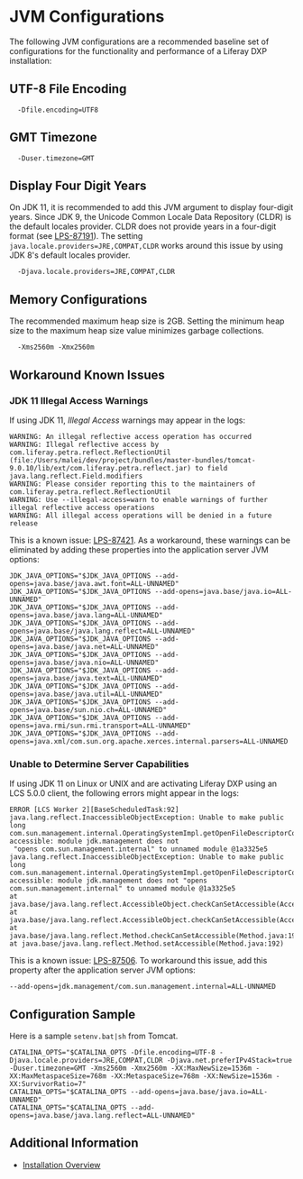 # JVM Configurations

The following JVM configurations are a recommended baseline set of configurations for the functionality and performance of a Liferay DXP installation:

## UTF-8 File Encoding

```properties
  -Dfile.encoding=UTF8
```

## GMT Timezone

```properties
  -Duser.timezone=GMT
```

## Display Four Digit Years

On JDK 11, it is recommended to add this JVM argument to display four-digit years. Since JDK 9, the Unicode Common Locale Data Repository (CLDR) is the default locales provider. CLDR does not provide years in a four-digit format (see [LPS-87191](https://issues.liferay.com/browse/LPS-87191)). The setting `java.locale.providers=JRE,COMPAT,CLDR` works around this issue by using JDK 8's default locales provider.

```properties
  -Djava.locale.providers=JRE,COMPAT,CLDR
```

## Memory Configurations

The recommended maximum heap size is 2GB. Setting the minimum heap size to the maximum heap size value minimizes garbage collections.

```properties
  -Xms2560m -Xmx2560m
```

## Workaround Known Issues

### JDK 11 Illegal Access Warnings

If using JDK 11, _Illegal Access_ warnings may appear in the logs:

```message
WARNING: An illegal reflective access operation has occurred
WARNING: Illegal reflective access by com.liferay.petra.reflect.ReflectionUtil (file:/Users/malei/dev/project/bundles/master-bundles/tomcat-9.0.10/lib/ext/com.liferay.petra.reflect.jar) to field java.lang.reflect.Field.modifiers
WARNING: Please consider reporting this to the maintainers of com.liferay.petra.reflect.ReflectionUtil
WARNING: Use --illegal-access=warn to enable warnings of further illegal reflective access operations
WARNING: All illegal access operations will be denied in a future release
```

This is a known issue: [LPS-87421](https://issues.liferay.com/browse/LPS-87421). As a workaround, these warnings can be eliminated by adding these properties into the application server JVM options:

```properties
JDK_JAVA_OPTIONS="$JDK_JAVA_OPTIONS --add-opens=java.base/java.awt.font=ALL-UNNAMED"
JDK_JAVA_OPTIONS="$JDK_JAVA_OPTIONS --add-opens=java.base/java.io=ALL-UNNAMED"
JDK_JAVA_OPTIONS="$JDK_JAVA_OPTIONS --add-opens=java.base/java.lang=ALL-UNNAMED"
JDK_JAVA_OPTIONS="$JDK_JAVA_OPTIONS --add-opens=java.base/java.lang.reflect=ALL-UNNAMED"
JDK_JAVA_OPTIONS="$JDK_JAVA_OPTIONS --add-opens=java.base/java.net=ALL-UNNAMED"
JDK_JAVA_OPTIONS="$JDK_JAVA_OPTIONS --add-opens=java.base/java.nio=ALL-UNNAMED"
JDK_JAVA_OPTIONS="$JDK_JAVA_OPTIONS --add-opens=java.base/java.text=ALL-UNNAMED"
JDK_JAVA_OPTIONS="$JDK_JAVA_OPTIONS --add-opens=java.base/java.util=ALL-UNNAMED"
JDK_JAVA_OPTIONS="$JDK_JAVA_OPTIONS --add-opens=java.base/sun.nio.ch=ALL-UNNAMED"
JDK_JAVA_OPTIONS="$JDK_JAVA_OPTIONS --add-opens=java.rmi/sun.rmi.transport=ALL-UNNAMED"
JDK_JAVA_OPTIONS="$JDK_JAVA_OPTIONS --add-opens=java.xml/com.sun.org.apache.xerces.internal.parsers=ALL-UNNAMED
```

### Unable to Determine Server Capabilities

If using JDK 11 on Linux or UNIX and are activating Liferay DXP using an LCS 5.0.0 client, the following errors might appear in the logs:

```properties
ERROR [LCS Worker 2][BaseScheduledTask:92] java.lang.reflect.InaccessibleObjectException: Unable to make public long com.sun.management.internal.OperatingSystemImpl.getOpenFileDescriptorCount() accessible: module jdk.management does not
 "opens com.sun.management.internal" to unnamed module @1a3325e5
java.lang.reflect.InaccessibleObjectException: Unable to make public long com.sun.management.internal.OperatingSystemImpl.getOpenFileDescriptorCount() accessible: module jdk.management does not "opens com.sun.management.internal" to unnamed module @1a3325e5
at java.base/java.lang.reflect.AccessibleObject.checkCanSetAccessible(AccessibleObject.java:
at java.base/java.lang.reflect.AccessibleObject.checkCanSetAccessible(AccessibleObject.java:
at java.base/java.lang.reflect.Method.checkCanSetAccessible(Method.java:198)
at java.base/java.lang.reflect.Method.setAccessible(Method.java:192)
```

This is a known issue: [LPS-87506](https://issues.liferay.com/browse/LPS-87506). To workaround this issue, add this property after the application server JVM options:

```properties
--add-opens=jdk.management/com.sun.management.internal=ALL-UNNAMED
```

## Configuration Sample

Here is a sample `setenv.bat|sh` from Tomcat.

```properties
CATALINA_OPTS="$CATALINA_OPTS -Dfile.encoding=UTF-8 -Djava.locale.providers=JRE,COMPAT,CLDR -Djava.net.preferIPv4Stack=true -Duser.timezone=GMT -Xms2560m -Xmx2560m -XX:MaxNewSize=1536m -XX:MaxMetaspaceSize=768m -XX:MetaspaceSize=768m -XX:NewSize=1536m -XX:SurvivorRatio=7"
CATALINA_OPTS="$CATALINA_OPTS --add-opens=java.base/java.io=ALL-UNNAMED"
CATALINA_OPTS="$CATALINA_OPTS --add-opens=java.base/java.lang.reflect=ALL-UNNAMED"
```

## Additional Information

* [Installation Overview](../01-installing-liferay-dxp/02-installation-overview.md)
